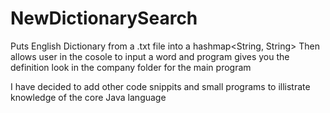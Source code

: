 # NewDictionarySearch
Puts English Dictionary from a .txt file into a hashmap<String, String>
Then allows user in the cosole to input a word and program gives you the definition
look in the company folder for the main program 

I have decided to add other code snippits and small programs to illistrate knowledge of the core Java language
